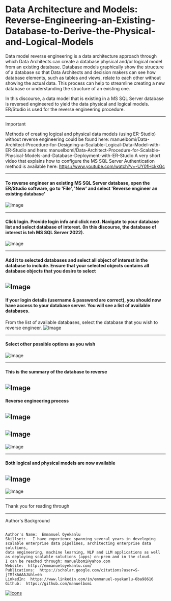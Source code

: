 # Data Architecture and Models: Reverse-Engineering-an-Existing-Database-to-Derive-the-Physical-and-Logical-Models

Data model reverse engineering is a data architecture approach through which Data Architects can create a database physical and/or logical model from an existing database. Database models graphically show the structure of a database so that Data Architects and decision makers can see how database elements, such as tables and views, relate to each other without showing the actual data. This process can help to streamline creating a new database or understanding the structure of an existing one.

In this discourse, a data model that is existing in a MS SQL Server database is reversed engineered to yield the data physical and logical models. ER/Studio is used for the reverse engineering procedure. 

---
> [!IMPORTANT]
> Methods of creating logical and physical data models (using ER-Studio) without reverse engineering could be found here: manuelbomi/Data-Architect-Procedure-for-Designing-a-Scalable-Logical-Data-Model-with-ER-Studio and here: manuelbomi/Data-Architect-Procedure-for-Scalable-Physical-Models-and-Database-Deployment-with-ER-Studio
> A very short video that explains how to configure the MS SQL Server Authentication method is available here: https://www.youtube.com/watch?v=-UY0fHckkGc
> 
---
#### To reverse engineer an existing MS SQL Server database, open the ER/Studio software, go to 'File',  'New' and  select 'Reverse engineer an existing database'
![Image](https://github.com/user-attachments/assets/cce74d69-f98d-4dda-b3bd-fc78975e2e6a)

---
#### Click login. Provide login info and click next. Navigate to your database list and select database of interest. (In this discourse, the database of interest is teh MS SQL Server 2022). 

![Image](https://github.com/user-attachments/assets/8b803bfb-e0f9-4502-bbf2-54506ecfd086)

---
####  Add it to selected databases and select all object of interest in the database to include. Ensure that your selected objects contains all database objects that you desire to select 

![Image](https://github.com/user-attachments/assets/003983ed-42a5-4a8c-8c2e-d746db4b7e71)
---

#### If your login details (username & password are correct), you should now have access to your database server. You will see a list of available databases.
From the list of available databases, select the database that you wish to reverse engineer. 
![Image](https://github.com/user-attachments/assets/cf0a69fb-0331-40dc-b55a-0a4d01c23381)

---
#### Select other possible options as you wish 
![Image](https://github.com/user-attachments/assets/d2543711-28ec-42a3-ab90-b50c00001ff0)

---

#### This is the summary of the database to reverse 
![Image](https://github.com/user-attachments/assets/8f198b50-e2ae-462f-9b54-21e6f9e1557c)
---
#### Reverse engineering process
![Image](https://github.com/user-attachments/assets/215a396c-ac79-4e88-ad90-36517a4798ba)
---


![Image](https://github.com/user-attachments/assets/54eecb0e-8c0b-47e2-a688-464fa358a6ac)
---
![Image](https://github.com/user-attachments/assets/7a937d3b-8780-4091-b24e-f0cc9fcee8db)

---
#### Both logical and physical models are now available
![Image](https://github.com/user-attachments/assets/1039f493-96dc-47aa-a3c1-3278ea0b5d9b)
----
![Image](https://github.com/user-attachments/assets/d65d1a91-79d5-4adb-9ea0-1df3002c52b7)




---
Thank you for reading through

---

Author's Background

```

Author's Name:  Emmanuel Oyekanlu
Skillset:   I have experience spanning several years in developing scalable enterprise data pipelines, architecting enterprise data solutions,
data engineering, machine learning, NLP and LLM applications as well as deploying scalable solutions (apps) on-prem and in the cloud.
I can be reached through: manuelbomi@yahoo.com
Website:  http://emmanueloyekanlu.com/
Publications:  https://scholar.google.com/citations?user=S-jTMfkAAAAJ&hl=en
LinkedIn:  https://www.linkedin.com/in/emmanuel-oyekanlu-6ba98616
Github:  https://github.com/manuelbomi

```
[![Icons](https://skillicons.dev/icons?i=aws,azure,gcp,scala,mongodb,redis,cassandra,kafka,anaconda,matlab,nodejs,django,py,c,anaconda,git,github,mysql,docker,kubernetes&theme=dark)](https://skillicons.dev)
